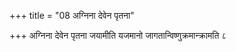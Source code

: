 +++
title = "08 अग्निना देवेन पृतना"

+++
अग्निना देवेन पृतना जयामीति यजमानो जागतान्विष्णुक्रमान्क्रामति ८